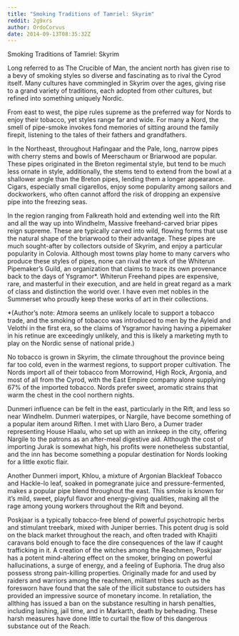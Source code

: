 ```yaml
---
title: "Smoking Traditions of Tamriel: Skyrim"
reddit: 2g9xrs
author: OrdoCorvus
date: 2014-09-13T08:35:32Z
---
```


Smoking Traditions of Tamriel: Skyrim

Long referred to as The Crucible of Man, the ancient north has given rise to a bevy of smoking styles so diverse and fascinating as to rival the Cyrod itself. Many cultures have commingled in Skyrim over the ages, giving rise to a grand variety of traditions, each adopted from other cultures, but refined into something uniquely Nordic.

From east to west, the pipe rules supreme as the preferred way for Nords to enjoy their tobacco, yet styles range far and wide. For many a Nord, the smell of pipe-smoke invokes fond memories of sitting around the family firepit, listening to the tales of their fathers and grandfathers.

In the Northeast, throughout Hafingaar and the Pale, long, narrow pipes with cherry stems and bowls of Meerschaum or Briarwood are popular. These pipes originated in the Breton regimental style, but tend to be much less ornate in style, additionally, the stems tend to extend from the bowl at a shallower angle than the Breton pipes, lending them a longer appearance. Cigars, especially small cigarellos, enjoy some popularity among sailors and dockworkers, who often cannot afford the risk of dropping an expensive pipe into the freezing seas.

In the region ranging from Falkreath hold and extending well into the Rift and all the way up into Windhelm, Massive freehand-carved briar pipes reign supreme. These are typically carved into wild, flowing forms that use the natural shape of the briarwood to their advantage. These pipes are much sought-after by collectors outside of Skyrim, and enjoy a particular popularity in Colovia. Although most towns play home to many carvers who produce these styles of pipes, none can rival the work of the Whiterun Pipemaker’s Guild, an organization that claims to trace its own provenance back to the days of Ysgramor*. Whiterun Freehand pipes are expensive, rare, and masterful in their execution, and are held in great regard as a mark of class and distinction the world over. I have even met nobles in the Summerset who proudly keep these works of art in their collections.

*(Author’s note: Atmora seems an unlikely locale to support a tobacco trade, and the smoking of tobacco was introduced to men by the Ayleid and Velothi in the first era, so the claims of Ysgramor having having a pipemaker in his retinue are exceedingly unlikely, and this is likely a marketing myth to play on the Nordic sense of national pride.)

No tobacco is grown in Skyrim, the climate throughout the province being far too cold, even in the warmest regions, to support proper cultivation. The Nords import all of their tobacco from Morrowind, High Rock, Argonia, and most of all from the Cyrod, with the East Empire company alone supplying 67% of the imported tobacco. Nords prefer sweet, aromatic strains that warm the chest in the cool northern nights. 

Dunmeri influence can be felt in the east, particularly in the Rift, and less so near Windhelm. Dunmeri waterpipes, or Nargile, have become something of a popular item around Riften. I met with Llaro Bero, a Dumer trader representing House Hlaalu, who set up with an innkeep in the city, offering Nargile to the patrons as an after-meal digestive aid. Although the cost of importing Jurak is somewhat high, his profits were nonetheless substantial, and the inn has become something a popular destination for Nords looking for a little exotic flair. 

Another Dunmeri import, Khlou, a mixture of Argonian Blackleaf Tobacco and Hackle-lo leaf, soaked in pomegranate juice and pressure-fermented, makes a popular pipe blend throughout the east. This smoke is known for it’s mild, sweet, playful flavor and energy-giving qualities, making all the rage among young workers throughout the Rift and beyond.

Poskjaar is a typically tobacco-free blend of powerful psychotropic herbs and stimulant treebark, mixed with Juniper berries. This potent drug is sold on the black market throughout the reach, and often traded with Khajiiti caravans bold enough to face the dire consequences of the law if caught trafficking in it. A creation of the witches among the Reachmen, Poskjaar has a potent mind-altering effect on the smoker, bringing on powerful hallucinations, a surge of energy, and a feeling of Euphoria. The drug also possess strong pain-killing properties. Originally made for and used by raiders and warriors among the reachmen, militant tribes such as the foresworn have found that the sale of the illicit substance to outsiders has provided an impressive source of monetary income. In retaliation, the allthing has issued a ban on the substance resulting in harsh penalties, including lashing, jail time, and in Markarth, death by beheading. These harsh measures have done little to curtail the flow of this dangerous substance out of the Reach.


